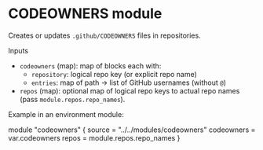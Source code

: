 # CODEOWNERS module

Creates or updates `.github/CODEOWNERS` files in repositories.

Inputs
- `codeowners` (map): map of blocks each with:
  - `repository`: logical repo key (or explicit repo name)
  - `entries`: map of path -> list of GitHub usernames (without `@`)
- `repos` (map): optional map of logical repo keys to actual repo names (pass `module.repos.repo_names`).

Example in an environment module:

module "codeowners" {
  source = "../../modules/codeowners"
  codeowners = var.codeowners
  repos = module.repos.repo_names
}
